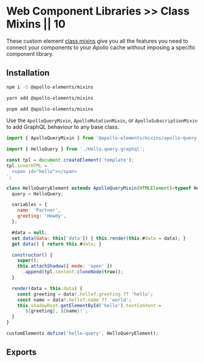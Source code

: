 # Web Component Libraries >> Class Mixins || 10

These custom element [class mixins](http://justinfagnani.com/2015/12/21/real-mixins-with-javascript-classes/) give you all the features you need to connect your components to your Apollo cache without imposing a specific component library.

## Installation

<code-tabs collection="package-managers">

```bash tab npm
npm i -S @apollo-elements/mixins
```

```bash tab yarn
yarn add @apollo-elements/mixins
```

```bash tab pnpm
pnpm add @apollo-elements/mixins
```

</code-tabs>

Use the `ApolloQueryMixin`, `ApolloMutationMixin`, or `ApolloSubscriptionMixin` to add GraphQL behaviour to any base class.

```js wcd di6jOwGTWj7uFEWJK741 src/Hello.ts
import { ApolloQueryMixin } from '@apollo-elements/mixins/apollo-query-mixin';

import { HelloQuery } from './Hello.query.graphql';

const tpl = document.createElement('template');
tpl.innerHTML = `
  <span id="hello"></span>
`;

class HelloQueryElement extends ApolloQueryMixin(HTMLElement)<typeof HelloQuery> {
  query = HelloQuery;

  variables = {
    name: 'Partner',
    greeting: 'Howdy',
  };

  #data = null;
  set data(data: this['data']) { this.render(this.#data = data); }
  get data() { return this.#data; }

  constructor() {
    super();
    this.attachShadow({ mode: 'open' })
      .append(tpl.content.cloneNode(true));
  }

  render(data = this.data) {
    const greeting = data?.hello?.greeting ?? 'hello';
    const name = data?.hello?.name ?? 'world';
    this.shadowRoot.getElementById('hello').textContent =
      `${greeting}, ${name}!`;
  }
}

customElements.define('hello-query', HelloQueryElement);
```

## Exports
